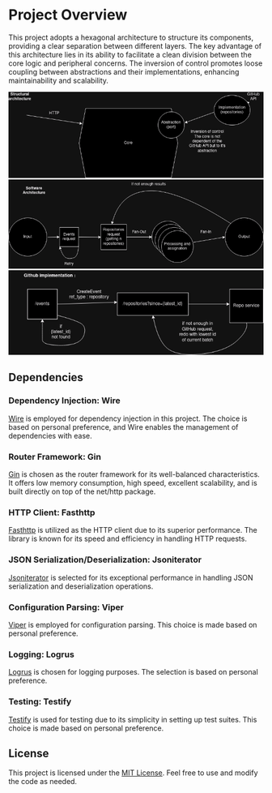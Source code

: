 # Project Overview

This project adopts a hexagonal architecture to structure its components, providing a clear separation between different layers. The key advantage of this architecture lies in its ability to facilitate a clean division between the core logic and peripheral concerns. The inversion of control promotes loose coupling between abstractions and their implementations, enhancing maintainability and scalability.

![Structural Architecture](images/structure.png)
![Software Architecture](images/software.png)
![GitHub Implementation](images/github.png)

## Dependencies

### Dependency Injection: Wire

[Wire](https://github.com/google/wire) is employed for dependency injection in this project. The choice is based on personal preference, and Wire enables the management of dependencies with ease.

### Router Framework: Gin

[Gin](https://github.com/gin-gonic/gin) is chosen as the router framework for its well-balanced characteristics. It offers low memory consumption, high speed, excellent scalability, and is built directly on top of the net/http package.

### HTTP Client: Fasthttp

[Fasthttp](https://github.com/valyala/fasthttp) is utilized as the HTTP client due to its superior performance. The library is known for its speed and efficiency in handling HTTP requests.

### JSON Serialization/Deserialization: Jsoniterator

[Jsoniterator](https://github.com/json-iterator/go-benchmark) is selected for its exceptional performance in handling JSON serialization and deserialization operations.

### Configuration Parsing: Viper

[Viper](https://github.com/spf13/viper) is employed for configuration parsing. This choice is made based on personal preference.

### Logging: Logrus

[Logrus](https://github.com/sirupsen/logrus) is chosen for logging purposes. The selection is based on personal preference.

### Testing: Testify

[Testify](https://github.com/stretchr/testify) is used for testing due to its simplicity in setting up test suites. This choice is made based on personal preference.

## License

This project is licensed under the [MIT License](LICENSE). Feel free to use and modify the code as needed.

